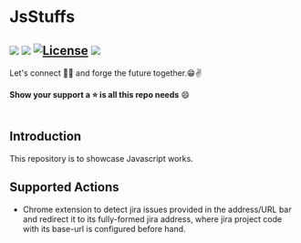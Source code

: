 # JsStuffs
![](https://img.shields.io/badge/Release-V1.0.0-blue.svg) ![](https://img.shields.io/badge/Build-Stable-green.svg) [![License](https://img.shields.io/badge/License-Apache%202.0-red.svg)](https://opensource.org/licenses/Apache-2.0) ![](https://img.shields.io/badge/By-Abhishek%20Sarkar-red.svg?style=social&logo=appveyor)
------------
Let's connect 👨‍💻 and forge the future together.😁✌

**Show your support a :star: is all this repo needs** :smile:
<br><br>

## Introduction
This repository is to showcase Javascript works.

## Supported Actions
- Chrome extension to detect jira issues provided in the address/URL bar and redirect it to its fully-formed jira address, where jira project code with its base-url is configured before hand.
